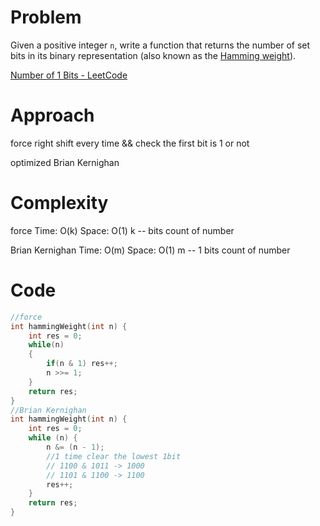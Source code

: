 # Problem

Given a positive integer `n`, write a function that returns the number of set bits in its binary representation (also known as the [Hamming weight](http://en.wikipedia.org/wiki/Hamming_weight)).

[Number of 1 Bits - LeetCode](https://leetcode.com/problems/number-of-1-bits/description/?envType=study-plan-v2&envId=top-interview-150)

# Approach

force right shift every time && check the first bit is 1 or not

optimized Brian Kernighan 

# Complexity

force Time: O(k) Space: O(1)   k -- bits count of number

Brian Kernighan  Time: O(m) Space: O(1)  m -- 1 bits count of number

# Code

```c++
//force
int hammingWeight(int n) {
    int res = 0;
    while(n) 
    {
        if(n & 1) res++;
        n >>= 1;
    }
    return res; 
}
//Brian Kernighan
int hammingWeight(int n) {
    int res = 0;
    while (n) {
        n &= (n - 1);	
        //1 time clear the lowest 1bit
        // 1100 & 1011 -> 1000
        // 1101 & 1100 -> 1100
        res++;
    }
    return res;
}
```
